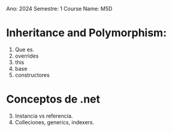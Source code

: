Ano: 2024
Semestre: 1
Course Name: M5D

# Inheritance and Polymorphism:
1. Que es.
2. overrides
3. this
4. base 
5. constructores

# Conceptos de .net
3. Instancia vs referencia.
4. Colleciones, generics, indexers.


